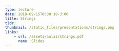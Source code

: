 ```yaml
---
type: lecture
date: 2018-09-15T0:00:10-3:00
title: Strings
tldr: 
thumbnail: /static_files/presentations/strings.png
links: 
    - url: /assets/aulas/strings.pdf
      name: Slides
---
```

